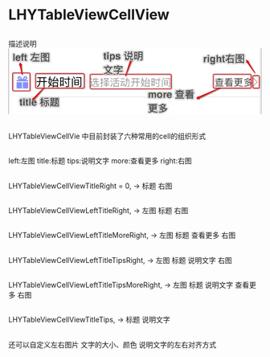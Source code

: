 # LHYTableViewCellView

##
描述说明
![](https://github.com/lhyIOSer/LHYTableViewCellView/blob/master/tips.png)  

##
LHYTableViewCellVie 中目前封装了六种常用的cell的组织形式

##
left:左图 title:标题 tips:说明文字 more:查看更多 right:右图

##
LHYTableViewCellViewTitleRight = 0, -> 标题 右图

##
LHYTableViewCellViewLeftTitleRight, -> 左图 标题 右图

##
LHYTableViewCellViewLeftTitleMoreRight, -> 左图 标题 查看更多 右图

##
LHYTableViewCellViewLeftTitleTipsRight, -> 左图 标题 说明文字 右图

##
LHYTableViewCellViewLeftTitleTipsMoreRight, -> 左图 标题 说明文字 查看更多 右图

##
LHYTableViewCellViewTitleTips,              -> 标题 说明文字

##
还可以自定义左右图片 文字的大小、颜色  说明文字的左右对齐方式